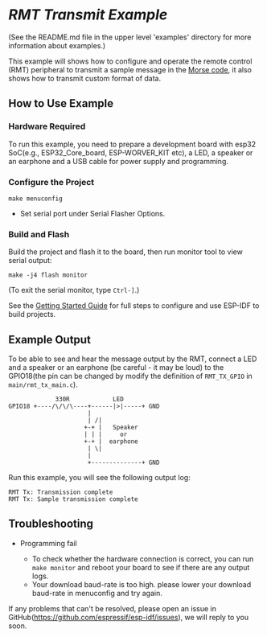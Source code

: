 #  _RMT Transmit Example_

(See the README.md file in the upper level 'examples' directory for more information about examples.)

This example will shows how to configure and operate the remote control (RMT) peripheral to transmit a sample message in the [Morse code](https://en.wikipedia.org/wiki/Morse_code), it also shows how to transmit custom format of data.

## How to Use Example

### Hardware Required

To run this example, you need to prepare a development board with esp32 SoC(e.g., ESP32_Core_board, ESP-WORVER_KIT etc), a LED, a speaker or an earphone and a USB cable for power supply and programming.

### Configure the Project

```
make menuconfig
```

* Set serial port under Serial Flasher Options.

### Build and Flash

Build the project and flash it to the board, then run monitor tool to view serial output:

```
make -j4 flash monitor
```

(To exit the serial monitor, type ``Ctrl-]``.)

See the [Getting Started Guide](https://docs.espressif.com/projects/esp-idf/en/latest/get-started/index.html) for full steps to configure and use ESP-IDF to build projects.

## Example Output

To be able to see and hear the message output by the RMT, connect a LED and a speaker or an earphone (be careful - it may be loud) to the GPIO18(the pin can be changed by modify the definition of `RMT_TX_GPIO` in `main/rmt_tx_main.c`).


```
             330R            LED     
GPIO18 +----/\/\/\----+------|>|-----+ GND
                      |    
                      | /|
                     +-+ |   Speaker
                     | | |     or
                     +-+ |  earphone
                      | \|
                      |
                      +--------------+ GND
```

Run this example, you will see the following output log:
```
RMT Tx: Transmission complete
RMT Tx: Sample transmission complete
```

## Troubleshooting

* Programming fail

    * To check whether the hardware connection is correct, you can run `make monitor` and reboot your board to see if there are any output logs.
    * Your download baud-rate is too high. please lower your download baud-rate in menuconfig and try again.

If any problems that can't be resolved, please open an issue in GitHub(https://github.com/espressif/esp-idf/issues), we will reply to you soon.